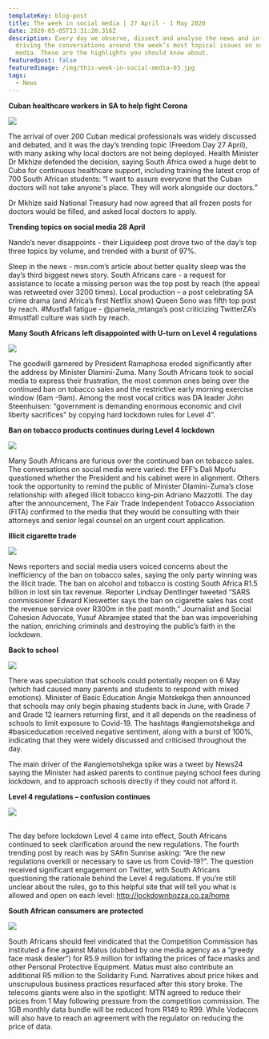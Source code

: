 ```yaml
---
templateKey: blog-post
title: The week in social media | 27 April - 1 May 2020
date: 2020-05-05T13:31:20.316Z
description: Every day we observe, dissect and analyse the news and information
  driving the conversations around the week’s most topical issues on social
  media. These are the highlights you should know about.
featuredpost: false
featuredimage: /img/this-week-in-social-media-03.jpg
tags:
  - News
---
```

**Cuban healthcare workers in SA to help fight Corona** 

![](/img/cuban-dr.png)

The arrival of over 200 Cuban medical professionals was widely discussed and debated, and it was the day’s trending topic (Freedom Day 27 April), with many asking why local doctors are not being deployed. Health Minister Dr Mkhize defended the decision, saying South Africa owed a huge debt to Cuba for continuous healthcare support, including training the latest crop of 700 South African students: “I want to assure everyone that the Cuban doctors will not take anyone's place. They will work alongside our doctors.”

Dr Mkhize said National Treasury had now agreed that all frozen posts for doctors would be filled, and asked local doctors to apply.

**Trending topics on social media 28 April**

Nando’s never disappoints - their Liquideep post drove two of the day’s top three topics by volume, and trended with a burst of 97%.

Sleep in the news - msn.com’s article about better quality sleep was the day’s third biggest news story. South Africans care - a request for assistance to locate a missing person was the top post by reach (the appeal was retweeted over 3200 times).  Local production – a post celebrating SA crime drama (and Africa’s first Netflix show) Queen Sono was fifth top post by reach. #Mustfall fatigue - @pamela_mtanga’s post criticizing TwitterZA’s #mustfall culture was sixth by reach.

**Many South Africans left disappointed with U-turn on Level 4 regulations**

![](/img/uturn.png)

The goodwill garnered by President Ramaphosa eroded significantly after the address by Minister Dlamini-Zuma. Many South Africans took to social media to express their frustration, the most common ones being over the continued ban on tobacco sales and the restrictive early morning exercise window (6am -9am). Among the most vocal critics was DA leader John Steenhuisen: “government is demanding enormous economic and civil liberty sacrifices” by copying hard lockdown rules for Level 4”. 

**Ban on tobacco products continues during Level 4 lockdown**

![](/img/tobacco-ban.png)

Many South Africans are furious over the continued ban on tobacco sales. The conversations on social media were varied: the EFF’s Dali Mpofu questioned whether the President and his cabinet were in alignment.  Others took the opportunity to remind the public of Minister Dlamini-Zuma’s close relationship with alleged illicit tobacco king-pin Adriano Mazzotti. The day after the announcement, The Fair Trade Independent Tobacco Association (FITA) confirmed to the media that they would be consulting with their attorneys and senior legal counsel on an urgent court application.

**Illicit cigarette trade**

![](/img/iilicit-cigs.png)

News reporters and social media users voiced concerns about the inefficiency of the ban on tobacco sales, saying the only party winning was the illicit trade. The ban on alcohol and tobacco is costing South Africa R1.5 billion in lost sin tax revenue. Reporter Lindsay Dentlinger tweeted “SARS commissioner Edward Kieswetter says the ban on cigarette sales has cost the revenue service over R300m in the past month.” Journalist and Social Cohesion Advocate, Yusuf Abramjee stated that the ban was impoverishing the nation, enriching criminals and destroying the public’s faith in the lockdown. 

**Back to school**

![](/img/back-to-school.png)

There was speculation that schools could potentially reopen on 6 May (which had caused many parents and students to respond with mixed emotions). Minister of Basic Education Angie Motskekga then announced that schools may only begin phasing students back in June, with Grade 7 and Grade 12 learners returning first, and it all depends on the readiness of schools to limit exposure to Covid-19. The hashtags #angiemotshekga and #basiceducation received negative sentiment, along with a burst of 100%, indicating that they were widely discussed and criticised throughout the day.

The main driver of the #angiemotshekga spike was a tweet by News24 saying the Minister had asked parents to continue paying school fees during lockdown, and to approach schools directly if they could not afford it.

**Level 4 regulations – confusion continues**

![](/img/lock-down-reg.png)

\
The day before lockdown Level 4 came into effect, South Africans continued to seek clarification around the new regulations. The fourth trending post by reach was by SAfm Sunrise asking: “Are the new regulations overkill or necessary to save us from Covid-19?”. The question received significant engagement on Twitter, with South Africans questioning the rationale behind the Level 4 regulations.  If you’re still unclear about the rules, go to this helpful site that will tell you what is allowed and open on each level: http://lockdownbozza.co.za/home

**South African consumers are protected**

![](/img/consum-protection.png)

South Africans should feel vindicated that the Competition Commission has instituted a fine against Matus (dubbed by one media agency as a “greedy face mask dealer”) for R5.9 million for inflating the prices of face masks and other Personal Protective Equipment. Matus must also contribute an additional R5 million to the Solidarity Fund.  Narratives about price hikes and unscrupulous business practices resurfaced after this story broke. The telecoms giants were also in the spotlight: MTN agreed to reduce their prices from 1 May following pressure from the competition commission. The 1GB monthly data bundle will be reduced from R149 to R99. While Vodacom will also have to reach an agreement with the regulator on reducing the price of data.